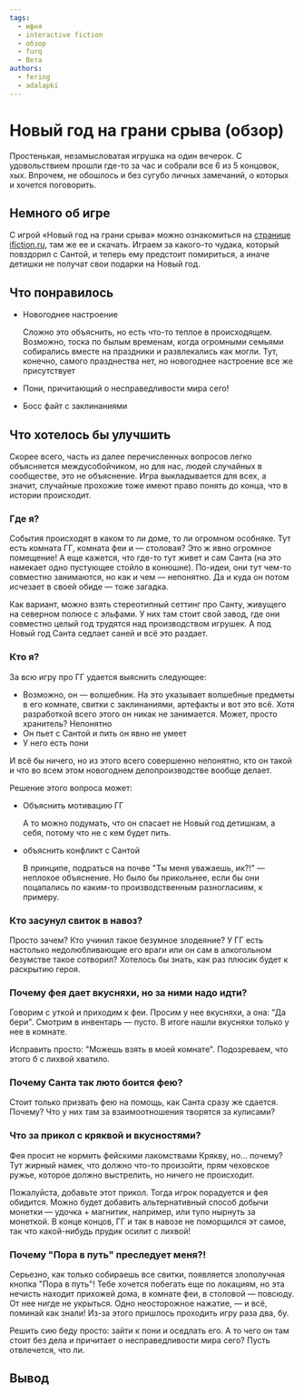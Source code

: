 ```yaml
---
tags:
  - ифня
  - interactive fiction
  - обзор
  - furq
  - Вета
authors:
  - fering
  - adalapki
---
```

# Новый год на грани срыва (обзор)
<!-- markdownlint-disable-file MD026 -->

Простенькая, незамысловатая игрушка на один вечерок. С удовольствием прошли где-то за час и собрали все 6 из 5 концовок, хых. Впрочем, не обошлось и без сугубо личных замечаний, о которых и хочется поговорить.

<!-- truncate -->

## Немного об игре

С игрой «Новый год на грани срыва» можно ознакомиться на [странице ifiction.ru](https://forum.ifiction.ru/viewtopic.php?id=2841), там же ее и скачать. Играем за какого-то чудака, который повздорил с Сантой, и теперь ему предстоит помириться, а иначе детишки не получат свои подарки на Новый год.

## Что понравилось

* Новогоднее настроение

  Сложно это объяснить, но есть что-то теплое в происходящем. Возможно, тоска по былым временам, когда огромными семьями собирались вместе на праздники и развлекались как могли. Тут, конечно, самого празднества нет, но новогоднее настроение все же присутствует
* Пони, причитающий о несправедливости мира сего!
* Босс файт с заклинаниями

## Что хотелось бы улучшить

Скорее всего, часть из далее перечисленных вопросов легко объясняется междусобойчиком, но для нас, людей случайных в сообществе, это не объяснение. Игра выкладывается для всех, а значит, случайные прохожие тоже имеют право понять до конца, что в истории происходит.

### Где я?

События происходят в каком то ли доме, то ли огромном особняке. Тут есть комната ГГ, комната феи и — столовая? Это ж явно огромное помещение! А еще кажется, что где-то тут живет и сам Санта (на это намекает одно пустующее стойло в конюшне). По-идеи, они тут чем-то совместно занимаются, но как и чем — непонятно. Да и куда он потом исчезает в своей обиде — тоже загадка.

Как вариант, можно взять стереотипный сеттинг про Санту, живущего на северном полюсе с эльфами. У них там стоит свой завод, где они совместно целый год трудятся над производством игрушек. А под Новый год Санта седлает саней и всё это раздает.

### Кто я?

За всю игру про ГГ удается выяснить следующее:

* Возможно, он — волшебник. На это указывает волшебные предметы в его комнате, свитки с заклинаниями, артефакты и вот это всё. Хотя разработкой всего этого он никак не занимается. Может, просто хранитель? Непонятно
* Он пьет с Сантой и пить он явно не умеет
* У него есть пони

И всё бы ничего, но из этого всего совершенно непонятно, кто он такой и что во всем этом новогоднем делопроизводстве вообще делает.

Решение этого вопроса может:

* Объяснить мотивацию ГГ

  А то можно подумать, что он спасает не Новый год детишкам, а себя, потому что не с кем будет пить.
* объяснить конфликт с Сантой

  В принципе, подраться на почве "Ты меня уважаешь, ик?!" — неплохое объяснение. Но было бы прикольнее, если бы они поцапались по каким-то производственным разногласиям, к примеру.

### Кто засунул свиток в навоз?

Просто зачем? Кто учинил такое безумное злодеяние? У ГГ есть настолько недолюбливающие его враги или он сам в алкогольном безумстве такое сотворил? Хотелось бы знать, как раз плюсик будет к раскрытию героя.

### Почему фея дает вкусняхи, но за ними надо идти?

Говорим с уткой и приходим к феи. Просим у нее вкусняхи, а она: "Да бери". Смотрим в инвентарь — пусто. В итоге нашли вкусняхи только у нее в комнате.

Исправить просто: "Можешь взять в моей комнате". Подозреваем, что этого б с лихвой хватило.

<!-- todo: про ложные выборы -->

### Почему Санта так люто боится фею?

Стоит только призвать фею на помощь, как Санта сразу же сдается. Почему? Что у них там за взаимоотношения творятся за кулисами?

### Что за прикол с кряквой и вкусностями?

Фея просит не кормить фейскими лакомствами Крякву, но... почему? Тут жирный намек, что должно что-то произойти, прям чеховское ружье, которое должно выстрелить, но ничего не происходит.

Пожалуйста, добавьте этот прикол. Тогда игрок порадуется и фея обидится. Можно будет добавить альтернативный способ добычи монетки — удочка + магнитик, например, или тупо нырнуть за монеткой. В конце концов, ГГ и так в навозе не поморщился эт самое, так что какой-нибудь прудик осилит с лихвой!

### Почему "Пора в путь" преследует меня?!

Серьезно, как только собираешь все свитки, появляется злополучная кнопка "Пора в путь"! Тебе хочется побегать еще по локациям, но эта нечисть находит прихожей дома, в комнате феи, в столовой — повсюду. От нее нигде не укрыться. Одно неосторожное нажатие, — и всё, поминай как знали! Из-за этого пришлось проходить игру раза два, бу.

Решить сию беду просто: зайти к пони и оседлать его. А то чего он там стоит без дела и причитает о несправедливости мира сего? Пусть отвлечется, что ли.

## Вывод

<!-- todo -->
